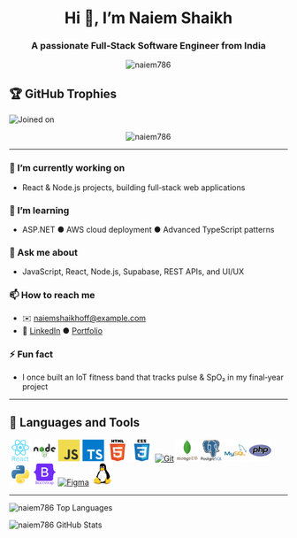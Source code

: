 <h1 align="center">Hi 👋, I’m Naiem Shaikh</h1>
<h3 align="center">A passionate Full‑Stack Software Engineer from India</h3>

<p align="center">
  <img src="https://komarev.com/ghpvc/?username=naiem786&label=Profile%20views&color=0e75b6&style=flat" alt="naiem786" />
</p>

## 🏆 GitHub Trophies
![Joined on](https://img.shields.io/github/joined/naiem786?label=Joined%20on)

<p align="center">
  <img src="https://github-profile-trophy.vercel.app/?username=naiem786&theme=dark&columns=3&no-frame=true&margin-w=15" alt="naiem786" />
</p>

---

### 🔭 I’m currently working on
- React & Node.js projects, building full‑stack web applications

### 🌱 I’m learning
- ASP.NET ● AWS cloud deployment ● Advanced TypeScript patterns

### 💬 Ask me about
- JavaScript, React, Node.js, Supabase, REST APIs, and UI/UX

### 📫 How to reach me
- ✉️ naiemshaikhoff@example.com  
- 🔗 [LinkedIn](https://linkedin.com/in/naiemdev) ● [Portfolio](https://naiem786.github.io)

### ⚡ Fun fact
- I once built an IoT fitness band that tracks pulse & SpO₂ in my final‐year project

---

## 🔧 Languages and Tools

<p align="left">
  <a href="https://reactjs.org/" target="_blank"><img src="https://raw.githubusercontent.com/devicons/devicon/master/icons/react/react-original-wordmark.svg" alt="React" width="40" height="40"/></a>
  <a href="https://nodejs.org/" target="_blank"><img src="https://raw.githubusercontent.com/devicons/devicon/master/icons/nodejs/nodejs-original-wordmark.svg" alt="Node.js" width="40" height="40"/></a>
  <a href="https://www.javascript.com/" target="_blank"><img src="https://raw.githubusercontent.com/devicons/devicon/master/icons/javascript/javascript-original.svg" alt="JavaScript" width="40" height="40"/></a>
  <a href="https://www.typescriptlang.org/" target="_blank"><img src="https://raw.githubusercontent.com/devicons/devicon/master/icons/typescript/typescript-original.svg" alt="TypeScript" width="40" height="40"/></a>
  <a href="https://www.w3.org/html/" target="_blank"><img src="https://raw.githubusercontent.com/devicons/devicon/master/icons/html5/html5-original-wordmark.svg" alt="HTML5" width="40" height="40"/></a>
  <a href="https://www.w3schools.com/css/" target="_blank"><img src="https://raw.githubusercontent.com/devicons/devicon/master/icons/css3/css3-original-wordmark.svg" alt="CSS3" width="40" height="40"/></a>
  <a href="https://git-scm.com/" target="_blank"><img src="https://www.vectorlogo.zone/logos/git-scm/git-scm-icon.svg" alt="Git" width="40" height="40"/></a>
  <a href="https://www.mongodb.com/" target="_blank"><img src="https://raw.githubusercontent.com/devicons/devicon/master/icons/mongodb/mongodb-original-wordmark.svg" alt="MongoDB" width="40" height="40"/></a>
  <a href="https://www.postgresql.org/" target="_blank"><img src="https://raw.githubusercontent.com/devicons/devicon/master/icons/postgresql/postgresql-original-wordmark.svg" alt="PostgreSQL" width="40" height="40"/></a>
  <a href="https://www.mysql.com/" target="_blank"><img src="https://raw.githubusercontent.com/devicons/devicon/master/icons/mysql/mysql-original-wordmark.svg" alt="MySQL" width="40" height="40"/></a>
  <a href="https://www.php.net/" target="_blank"><img src="https://raw.githubusercontent.com/devicons/devicon/master/icons/php/php-original.svg" alt="PHP" width="40" height="40"/></a>
  <a href="https://www.python.org/" target="_blank"><img src="https://raw.githubusercontent.com/devicons/devicon/master/icons/python/python-original.svg" alt="Python" width="40" height="40"/></a>
  <a href="https://getbootstrap.com/" target="_blank"><img src="https://raw.githubusercontent.com/devicons/devicon/master/icons/bootstrap/bootstrap-plain-wordmark.svg" alt="Bootstrap" width="40" height="40"/></a>
  <a href="https://getbootstrap.com/" target="_blank"><img src="https://cdn.worldvectorlogo.com/logos/figma-1.svg" alt="Figma" width="40" height="40"/></a>
  <a href="https://linux.org/" target="_blank"><img src="https://raw.githubusercontent.com/devicons/devicon/master/icons/linux/linux-original.svg" alt="Linux" width="40" height="40"/></a>
</p>

---

<p align="left">
  <img src="https://github-readme-stats.vercel.app/api/top-langs?username=naiem786&show_icons=true&locale=en&layout=compact" alt="naiem786 Top Languages" />
</p>
<p align="left">
  <img src="https://github-readme-stats.vercel.app/api?username=naiem786&show_icons=true&locale=en" alt="naiem786 GitHub Stats" />
</p>
